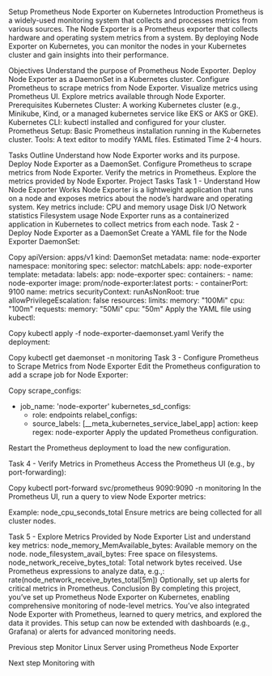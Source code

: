 Setup Prometheus Node Exporter on Kubernetes
Introduction
Prometheus is a widely-used monitoring system that collects and processes metrics from various sources. The Node Exporter is a Prometheus exporter that collects hardware and operating system metrics from a system. By deploying Node Exporter on Kubernetes, you can monitor the nodes in your Kubernetes cluster and gain insights into their performance.

Objectives
Understand the purpose of Prometheus Node Exporter.
Deploy Node Exporter as a DaemonSet in a Kubernetes cluster.
Configure Prometheus to scrape metrics from Node Exporter.
Visualize metrics using Prometheus UI.
Explore metrics available through Node Exporter.
Prerequisites
Kubernetes Cluster: A working Kubernetes cluster (e.g., Minikube, Kind, or a managed kubernetes service like EKS or AKS or GKE).
Kubernetes CLI: kubectl installed and configured for your cluster.
Prometheus Setup: Basic Prometheus installation running in the Kubernetes cluster.
Tools: A text editor to modify YAML files.
Estimated Time
2-4 hours.

Tasks Outline
Understand how Node Exporter works and its purpose.
Deploy Node Exporter as a DaemonSet.
Configure Prometheus to scrape metrics from Node Exporter.
Verify the metrics in Prometheus.
Explore the metrics provided by Node Exporter.
Project Tasks
Task 1 - Understand How Node Exporter Works
Node Exporter is a lightweight application that runs on a node and exposes metrics about the node’s hardware and operating system.
Key metrics include:
CPU and memory usage
Disk I/O
Network statistics
Filesystem usage
Node Exporter runs as a containerized application in Kubernetes to collect metrics from each node.
Task 2 - Deploy Node Exporter as a DaemonSet
Create a YAML file for the Node Exporter DaemonSet:


Copy
apiVersion: apps/v1
kind: DaemonSet
metadata:
  name: node-exporter
  namespace: monitoring
spec:
  selector:
    matchLabels:
      app: node-exporter
  template:
    metadata:
      labels:
        app: node-exporter
    spec:
      containers:
        - name: node-exporter
          image: prom/node-exporter:latest
          ports:
            - containerPort: 9100
              name: metrics
          securityContext:
            runAsNonRoot: true
            allowPrivilegeEscalation: false
          resources:
            limits:
              memory: "100Mi"
              cpu: "100m"
            requests:
              memory: "50Mi"
              cpu: "50m"
Apply the YAML file using kubectl:


Copy
kubectl apply -f node-exporter-daemonset.yaml
Verify the deployment:


Copy
kubectl get daemonset -n monitoring
Task 3 - Configure Prometheus to Scrape Metrics from Node Exporter
Edit the Prometheus configuration to add a scrape job for Node Exporter:


Copy
scrape_configs:
  - job_name: 'node-exporter'
    kubernetes_sd_configs:
      - role: endpoints
    relabel_configs:
      - source_labels: [__meta_kubernetes_service_label_app]
        action: keep
        regex: node-exporter
Apply the updated Prometheus configuration.

Restart the Prometheus deployment to load the new configuration.

Task 4 - Verify Metrics in Prometheus
Access the Prometheus UI (e.g., by port-forwarding):


Copy
kubectl port-forward svc/prometheus 9090:9090 -n monitoring
In the Prometheus UI, run a query to view Node Exporter metrics:

Example: node_cpu_seconds_total
Ensure metrics are being collected for all cluster nodes.

Task 5 - Explore Metrics Provided by Node Exporter
List and understand key metrics:
node_memory_MemAvailable_bytes: Available memory on the node.
node_filesystem_avail_bytes: Free space on filesystems.
node_network_receive_bytes_total: Total network bytes received.
Use Prometheus expressions to analyze data, e.g.,:
rate(node_network_receive_bytes_total[5m])
Optionally, set up alerts for critical metrics in Prometheus.
Conclusion
By completing this project, you’ve set up Prometheus Node Exporter on Kubernetes, enabling comprehensive monitoring of node-level metrics. You’ve also integrated Node Exporter with Prometheus, learned to query metrics, and explored the data it provides. This setup can now be extended with dashboards (e.g., Grafana) or alerts for advanced monitoring needs.


Previous step
Monitor Linux Server using Prometheus Node Exporter

Next step
Monitoring with 